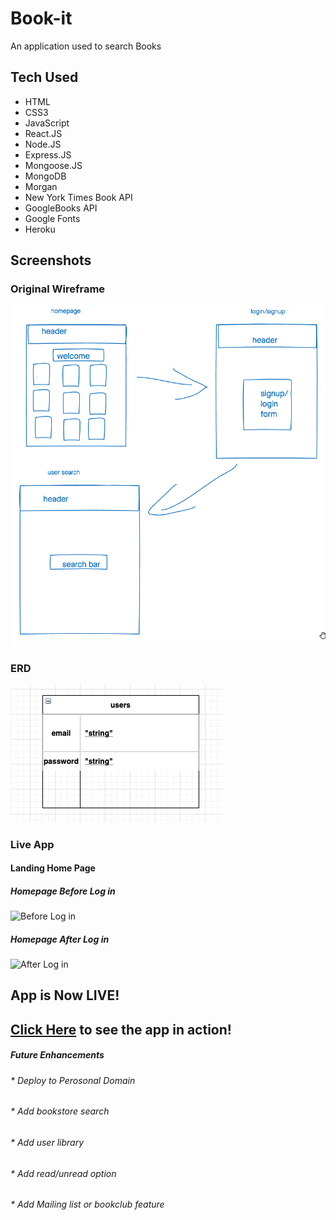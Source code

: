 # Book-it
An application used to search Books
## Tech Used
* HTML
* CSS3
* JavaScript
* React.JS
* Node.JS
* Express.JS
* Mongoose.JS
* MongoDB
* Morgan
* New York Times Book API
* GoogleBooks API 
* Google Fonts
* Heroku
## Screenshots
### Original Wireframe
![wireframe](./public/LiveImgs/Wireframe.png)
### ERD
![erd](./public/LiveImgs/ERD.png)
### Live App
#### Landing Home Page 
##### Homepage Before Log in
![Before Log in](./public/LiveImgs/preLogin.png)
##### Homepage After Log in
![After Log in](./public/LiveImgs/postLogin.png)
## App is Now LIVE!
## [Click Here](https://blooming-cove-90440.herokuapp.com/) to see the app in action!
##### Future Enhancements
###### * Deploy to Perosonal Domain
###### * Add bookstore search
###### * Add user library
###### * Add read/unread option
###### * Add Mailing list or bookclub feature